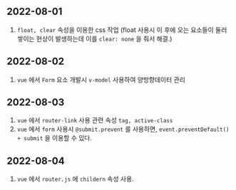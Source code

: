 ## 2022-08-01

1. `float, clear` 속성을 이용한 css 작업 (float 사용시 이 후에 오는 요소들이 둘러쌓이는 현상이 발생하는데 이를 `clear: none` 을 줘서 해결.)

## 2022-08-02

1. `vue` 에서 `Form` 요소 개발시 `v-model` 사용하여 양방향데이터 관리

## 2022-08-03

1. `vue` 에서 `router-link` 사용 관련 속성 `tag, active-class`
2. `vue` 에서 `form` 사용시 `@submit.prevent` 를 사용하면, `event.preventDefault() + submit` 을 이용할 수 있다.

## 2022-08-04

1. `vue` 에서 `router.js` 에 `childern` 속성 사용.